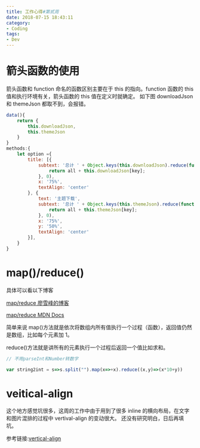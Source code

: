 ```yaml
---
title: 工作心得#第贰周
date: 2018-07-15 18:43:11
category:
- Coding
tags:
- Dev
---
```


# 箭头函数的使用

箭头函数和 function 命名的函数区别主要在于 this 的指向。function 函数的 this 值和执行环境有关，箭头函数的 this 值在定义时就确定。
如下图 downloadJson 和 themeJson 都取不到，会报错。

```JavaScript
data(){
    return {
        this.downloadJson,
        this.themeJson
    }
}
methods:{
    let option ={
        title: [{
            subtext: '总计 ' + Object.keys(this.downloadJson).reduce(function (all, key) {
                return all + this.downloadJson[key];
            }, 0),
            x: '75%',
            textAlign: 'center'
        }, {
            text: '主题下载',
            subtext: '总计 ' + Object.keys(this.themeJson).reduce(function (all, key) {
                return all + this.themeJson[key];
            }, 0),
            x: '75%',
            y: '50%',
            textAlign: 'center'
        }],
    }
}
```

# map()/reduce()

具体可以看以下博客

[map/reduce 廖雪峰的博客](https://www.liaoxuefeng.com/wiki/001434446689867b27157e896e74d51a89c25cc8b43bdb3000/001435119854495d29b9b3d7028477a96ed74db95032675000)

[map/reduce MDN Docs](https://developer.mozilla.org/en-US/docs/Web/JavaScript/Reference/Global_Objects/Array/map)

简单来说 map()方法就是依次将数组内所有值执行一个过程（函数），返回值仍然是数组，比如每个元素加 1。

reduce()方法就是讲所有的元素执行一个过程后返回一个值比如求和。

```JavaScript
// 不用parseInt和Number转数字

var string2int = s=>s.split("").map(x=>+x).reduce((x,y)=>(x*10+y))
```

# veitical-align

这个地方感觉坑很多，这周的工作中由于用到了很多 inline 的横向布局，在文字和图片混排的过程中 vertival-align 的变动很大。
还没有研究明白，日后再填坑。

参考链接:[vertical-align](http://christopheraue.net/design/vertical-align)
